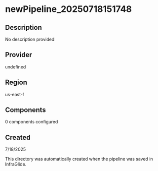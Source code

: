 # newPipeline_20250718151748

## Description
No description provided

## Provider
undefined

## Region
us-east-1

## Components
0 components configured

## Created
7/18/2025

This directory was automatically created when the pipeline was saved in InfraGlide.
